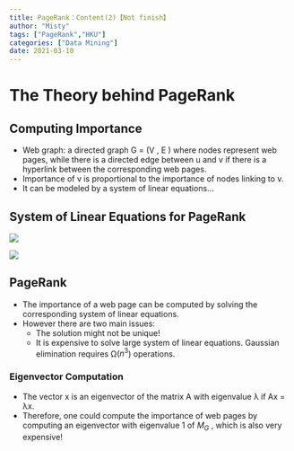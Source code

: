 ```yaml
---
title: PageRank：Content(2)【Not finish】
author: "Misty"
tags: ["PageRank","HKU"]
categories: ["Data Mining"]
date: 2021-03-10
---
```


# The Theory behind PageRank

## Computing Importance

* Web graph: a directed graph G = (V , E ) where nodes represent web pages, while there is a directed edge between u and v if there is a hyperlink between the corresponding web pages.
* Importance of v is proportional to the importance of nodes linking to v. 
* It can be modeled by a system of linear equations...

## System of Linear Equations for PageRank

![](https://cdn.jsdelivr.net/gh/M1styDay/image_hosting@master/hugo_images/20210323163538.png)

![](https://cdn.jsdelivr.net/gh/M1styDay/image_hosting@master/hugo_images/20210323163631.png)

## PageRank

* The importance of a web page can be computed by solving the corresponding system of linear equations.
* However there are two main issues: 
    * The solution might not be unique!
    * It is expensive to solve large system of linear equations. Gaussian elimination requires Ω($n^3$) operations.

### Eigenvector Computation

* The vector x is an eigenvector of the matrix A with eigenvalue λ if Ax = λx.
* Therefore, one could compute the importance of web pages by computing an eigenvector with eigenvalue 1 of $M_G$ , which is also very expensive!